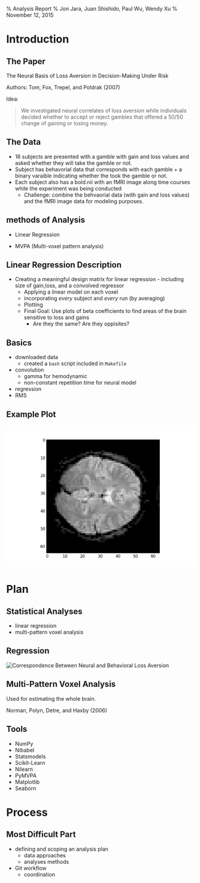 % Analysis Report
% Jon Jara, Juan Shishido, Paul Wu, Wendy Xu
% November 12, 2015

# Introduction

## The Paper

The Neural Basis of Loss Aversion in Decision-Making Under Risk

Authors: Tom, Fox, Trepel, and Poldrak (2007)

Idea:

> We investigated neural correlates of loss aversion while individuals decided
whether to accept or reject gambles that offered a 50/50 change of gaining or
losing money.

## The Data

- 16 subjects are presented with a gamble with gain and loss values and asked whether they will take the gamble or not. 
- Subject has behavorial data that corresponds with each gamble + a binary varaible indicating whether the took the gamble or not. 
- Each subject also has a bold.nii with an fMRI image along time courses while the experiment was being conducted 
	- Challenge: combine the behvaorial data (with gain and loss values) and the fMRI image data for modeling purposes. 

## methods of Analysis

- Linear Regression
	
- MVPA (Multi-voxel pattern analysis)


## Linear Regression Description 
- Creating a meaningful design matrix for linear regression 
   		- including size of gain,loss, and a convolved regressor
	- Applying a linear model on each voxel 
	- incorporating *every* subject and *every* run (by averaging)
	- Plotting 
	- Final Goal: Use plots of beta coefficients to find areas of the brain sensitive to loss and gains
		- Are they the same? Are they oppisites?



## Basics

- downloaded data
    - created a `bash` script included in `Makefile`
- convolution
    - gamma for hemodynamic
    - non-constant repetition time for neural model
- regression
- RMS

## Example Plot

![Middle slice of $\hat{\beta}_1$](image/beta1_middle_slice.png)

# Plan

## Statistical Analyses

- linear regression
- multi-pattern voxel analysis

## Regression

![Correspondence Between Neural
and Behavioral Loss Aversion](image/neural-behavioral-loss-aversion.png)

## Multi-Pattern Voxel Analysis

Used for estimating the whole brain.

Norman, Polyn, Detre, and Haxby (2006)

## Tools

- NumPy
- Nibabel
- Statsmodels
- Scikit-Learn
- Nilearn
- PyMVPA
- Matplotlib
- Seaborn

# Process

## Most Difficult Part

- defining and scoping an analysis plan
    - data approaches
    - analyses methods
- Git workflow
    - coordination
